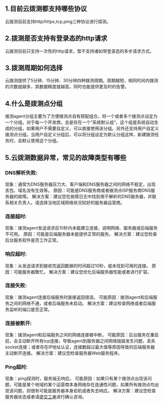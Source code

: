 ## 1.目前云拨测都支持哪些协议

云拨测目前支持http/https,tcp,ping三种协议进行探测。

## 2.拨测是否支持有登录态的http请求

云拨测目前只支持一次性的http请求，暂不支持诸如带登录态的多步请求方式。

## 3.拨测周期如何选择

云拨测提供了5分钟、15分钟、30分钟四种拨测周期。周期越短，相同时间内拨测的次数就越多，其数据精度就越高，同时也能提供更及时的告警。

## 4.什么是拨测点分组

拨测agent分组主要为了方便拨测点自有搭配组合，将一个或者多个拨测点设定为一个分组。对于每一个开发商，总是存在一个”系统默认组“，这个组是系统自动生成的分组，如果用户不需要自定义，可以直接使用该分组。另外还支持用户自定义拨测点分组。当用户自定义分组后，可以将分组设定为默认分组这样，新建拨测任务时，会默认使用这个分组。

## 5.云拨测数据异常，常见的故障类型有哪些

### **DNS解析失败**:

现象：通常为DNS服务器压力大、客户端和DNS服务器之间的网络不稳定，出现丢包、域名没有生效等。
原因：可能是DNS服务商或者拨测点ISP服务商DNS服务器的故障。
解决方案：建议您在故障日志中找到用于解析的DNS服务器，并联系相关负责人。请选择当地区域网络状况较好的服务器运营商。

### **连接超时**:

现象：拨测agent发送请求后10秒内未能建立连接，说明网络、服务器或后端服务不可用。
原因：可能是后端服务器未能提供正常的服务。
解决方案：建议您检查后台服务软件是否工作正常。

### **响应超时**:

现象：从发送请求到接收完返回数据的时间超过10秒，或未找到可用的连接。
原因：可能服务器繁忙。
解决方案：建议您优化后端服务器性能或者进行扩容。

### **连接失败**:

现象：拨测agent连接后端服务时直接返回错误。
可能原因：拨测agent和后端服务之间的网络不通，或者后端服务未启动。
解决方案：建议检查网络或者后端服务监听的端口是否正常。

### **连接被断开**:

现象：拨测agent和后端服务之间的网络连接被中断。
可能原因：后台服务在重启前，会主动断开所有tcp连接，导致agent到服务器之间网络链路发生问题，丢失socket连接；或者存在IP地址认证，连接数超过最大值等原因导致的后端服务器主动断开连接。
解决方案：建议您检查服务器Web服务程序。

### **Ping超时**:

现象：ping探测时，服务端无响应。
可能原因：如果只有某个拨测点出现该问题，可能是某个地域的某个运营商本身网络存在连通性问题，如果所有拨测点均出现该问题，则很有可能是服务器本身宕机或者失去响应。
解决方案：建议您检查服务器状态或者请[提交工单](http://console.tcecqpoc.fsphere.cn/ticket)进行确认咨询。